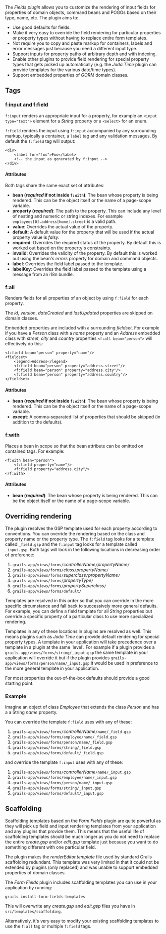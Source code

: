 The _Fields plugin_ allows you to customize the rendering of input fields for properties of domain objects, command beans and POGOs based on their type, name, etc. The plugin aims to:

* Use good defaults for fields.
* Make it very easy to override the field rendering for particular properties or property types without having to replace entire form templates.
* Not require you to copy and paste markup for containers, labels and error messages just because you need a different input type.
* Support inputs for property paths of arbitrary depth and with indexing.
* Enable other plugins to provide field rendering for special property types that gets picked up automatically (e.g. the _Joda Time_ plugin can provide templates for the various date/time types).
* Support embedded properties of _GORM_ domain classes.

## Tags

### f:input and f:field

`f:input` renders an appropriate input for a property, for example an `<input type="text">` element for a _String_ property or a `<select>` for an enum.

`f:field` renders the input using `f:input` accompanied by any surrounding markup, typically a container, a `label` tag and any validation messages. By default the `f:field` tag will output:

	<div>
		<label for="foo">Foo</label>
		<!-- the input as generated by f:input -->
	</div>

#### Attributes

Both tags share the same exact set of attributes:

* **bean (_required_ if not inside `f:with`)**: The bean whose property is being rendered. This can be the object itself or the name of a page-scope variable.  
* **property (_required_)**: The path to the property. This can include any level of nesting and numeric or string indexes. For example `employees[0].address[home].street` is a valid path.  
* **value**: Overrides the actual value of the property.  
* **default**: A default value for the property that will be used if the actual property value is _falsy_.  
* **required**: Overrides the required status of the property. By default this is worked out based on the property's constraints.  
* **invalid**: Overrides the validity of the property. By default this is worked out using the bean's _errors_ property for domain and command objects.  
* **label**: Overrides the field label passed to the template.  
* **labelKey**: Overrides the field label passed to the template using a message from an i18n bundle.  

### f:all

Renders fields for all properties of an object by using `f:field` for each property.

The _id_, _version_, _dateCreated_ and _lastUpdated_ properties are skipped on domain classes.

Embedded properties are included with a surrounding _fieldset_. For example if you have a _Person_ class with a _name_ property and an _Address_ embedded class with _street_, _city_ and _country_ properties `<f:all bean="person">` will effectively do this:

	<f:field bean="person" property="name"/>
	<fieldset>
		<legend>Address</legend>
		<f:field bean="person" property="address.street"/>
		<f:field bean="person" property="address.city"/>
		<f:field bean="person" property="address.country"/>
	</fieldset>

#### Attributes

* **bean (_required_ if not inside `f:with`)**: The bean whose property is being rendered. This can be the object itself or the name of a page-scope variable.  
* **except**: A comma-separated list of properties that should be skipped (in addition to the defaults).  

### f:with

Places a bean in scope so that the bean attribute can be omitted on contained tags. For example:

	<f:with bean="person">
		<f:field property="name"/>
		<f:field property="address.city"/>
	</f:with>

#### Attributes

* **bean (_required_)**: The bean whose property is being rendered. This can be the object itself or the name of a page-scope variable.  

## Overriding rendering

The plugin resolves the GSP template used for each property according to conventions. You can override the rendering based on the class and property name or the property type. The `f:field` tag looks for a template called `_field.gsp` and the `f:input` tag looks for a template called `_input.gsp`. Both tags will look in the following locations in decreasing order of preference:

1. `grails-app/views/forms/`_controllerName_`/`_propertyName_`/`
1. `grails-app/views/forms/`_class_`/`_propertyName_`/`
1. `grails-app/views/forms/`_superclass_`/`_propertyName_`/`
1. `grails-app/views/forms/`_propertyType_`/`
1. `grails-app/views/forms/`_propertySuperclass_`/`
1. `grails-app/views/forms/default/`

Templates are resolved in this order so that you can override in the more specific circumstance and fall back to successively more general defaults. For example, you can define a field template for all _String_ properties but override a specific property of a particular class to use more specialized rendering.

Templates in any of these locations in plugins are resolved as well. This means plugins such as _Joda Time_ can provide default rendering for special property types. A template in your application will take precedence over a template in a plugin at the same 'level'. For example if a plugin provides a `grails-app/views/forms/string/_input.gsp` the same template in your application will override it but if the plugin provides `grails-app/views/forms/person/name/_input.gsp` it would be used in preference to the more general template in your application.

For most properties the out-of-the-box defaults should provide a good starting point.

### Example

Imagine an object of class _Employee_ that extends the class _Person_ and has a a String _name_ property.

You can override the template `f:field` uses with any of these:

1. `grails-app/views/forms/`_controllerName_`/name/_field.gsp`
1. `grails-app/views/forms/employee/name/_field.gsp`
1. `grails-app/views/forms/person/name/_field.gsp`
1. `grails-app/views/forms/string/_field.gsp`
1. `grails-app/views/forms/default/_field.gsp`

and override the template `f:input` uses with any of these:

1. `grails-app/views/forms/`_controllerName_`/name/_input.gsp`
1. `grails-app/views/forms/employee/name/_input.gsp`
1. `grails-app/views/forms/person/name/_input.gsp`
1. `grails-app/views/forms/string/_input.gsp`
1. `grails-app/views/forms/default/_input.gsp`

## Scaffolding

Scaffolding templates based on the _Form Fields_ plugin are quite powerful as they will pick up field and input rendering templates from your application and any plugins that provide them. This means that the useful life of scaffolding templates should be much longer as you do not need to replace the entire _create.gsp_ and/or _edit.gsp_ template just because you want to do something different with one particular field.

The plugin makes the _renderEditor.template_ file used by standard Grails scaffolding redundant. This template was very limited in that it could not be extended by plugins (only replaced) and was unable to support embedded properties of domain classes.

The _Form Fields_ plugin includes scaffolding templates you can use in your application by running:

	grails install-form-fields-templates

This will overwrite any _create.gsp_ and _edit.gsp_ files you have in `src/templates/scaffolding`.

Alternatively, it's very easy to modify your existing scaffolding templates to use the `f:all` tag or multiple `f:field` tags.